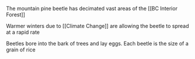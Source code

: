The mountain pine beetle has decimated vast areas of the [[BC Interior Forest]]

Warmer winters due to [[Climate Change]] are allowing the beetle to spread at a rapid rate

Beetles bore into the bark of trees and lay eggs. Each beetle is the size of a grain of rice

